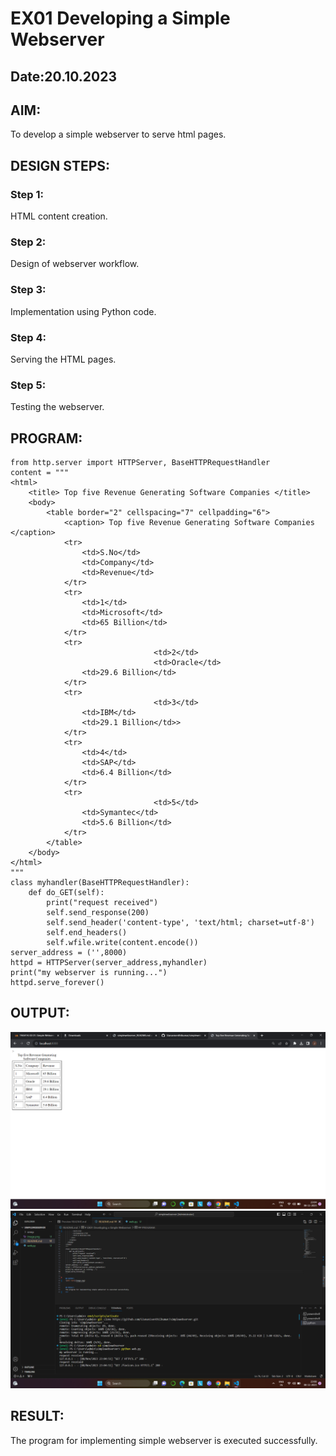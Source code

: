 # EX01 Developing a Simple Webserver
## Date:20.10.2023

## AIM:
To develop a simple webserver to serve html pages.

## DESIGN STEPS:
### Step 1: 
HTML content creation.

### Step 2:
Design of webserver workflow.

### Step 3:
Implementation using Python code.

### Step 4:
Serving the HTML pages.

### Step 5:
Testing the webserver.

## PROGRAM:
```
from http.server import HTTPServer, BaseHTTPRequestHandler
content = """
<html>
	<title> Top five Revenue Generating Software Companies </title>
	<body>
		<table border="2" cellspacing="7" cellpadding="6">
			<caption> Top five Revenue Generating Software Companies </caption>
			<tr>
				<td>S.No</td>
				<td>Company</td>
				<td>Revenue</td>
			</tr>
			<tr>
				<td>1</td>
				<td>Microsoft</td>
				<td>65 Billion</td>
			</tr>
			<tr>        
                                <td>2</td>		
                                <td>Oracle</td>
				<td>29.6 Billion</td>
			</tr>
			<tr>
                                <td>3</td>
				<td>IBM</td>
				<td>29.1 Billion</td>>
			</tr>
			<tr>
				<td>4</td>
				<td>SAP</td>
				<td>6.4 Billion</td>
			</tr>
			<tr>
                                <td>5</td>
				<td>Symantec</td>
				<td>5.6 Billion</td>
			</tr>
		</table>
	</body>
</html>
"""
class myhandler(BaseHTTPRequestHandler):
    def do_GET(self):
        print("request received")
        self.send_response(200)
        self.send_header('content-type', 'text/html; charset=utf-8')
        self.end_headers()
        self.wfile.write(content.encode())
server_address = ('',8000)
httpd = HTTPServer(server_address,myhandler)
print("my webserver is running...")
httpd.serve_forever()
```

## OUTPUT:
![Alt text](image.png)
![Alt text](<Screenshot (16).png>)


## RESULT:
The program for implementing simple webserver is executed successfully.

